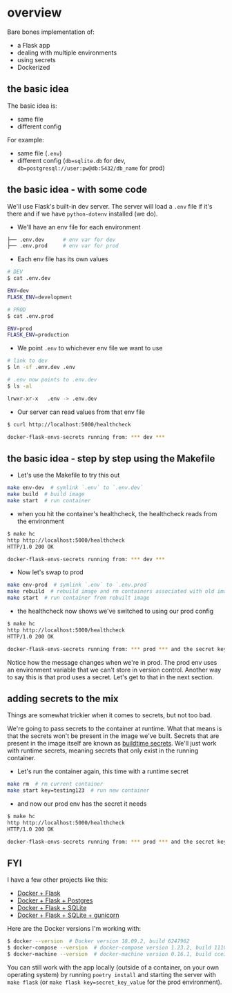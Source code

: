 # overview

Bare bones implementation of:

* a Flask app
* dealing with multiple environments
* using secrets
* Dockerized

## the basic idea

The basic idea is:

* same file
* different config

For example:

* same file (`.env`)
* different config (`db=sqlite.db` for dev, `db=postgresql://user:pw@db:5432/db_name` for prod)

## the basic idea - with some code

We'll use Flask's built-in dev server. The server will load a `.env` file if it's there and if we have `python-dotenv` installed (we do).

* We'll have an env file for each environment
```sh
├── .env.dev      # env var for dev
├── .env.prod     # env var for prod
```

* Each env file has its own values
```sh
# DEV
$ cat .env.dev

ENV=dev
FLASK_ENV=development

# PROD
$ cat .env.prod

ENV=prod
FLASK_ENV=production
```

* We point `.env` to whichever env file we want to use
```sh
# link to dev
$ ln -sf .env.dev .env

# .env now points to .env.dev
$ ls -al

lrwxr-xr-x   .env -> .env.dev
```

* Our server can read values from that env file
```sh
$ curl http://localhost:5000/healthcheck

docker-flask-envs-secrets running from: *** dev ***
```

## the basic idea - step by step using the Makefile

* Let's use the Makefile to try this out
```sh
make env-dev  # symlink `.env` to `.env.dev`
make build  # build image
make start  # run container
```

* when you hit the container's healthcheck, the healthcheck reads from the environment
```sh
$ make hc
http http://localhost:5000/healthcheck
HTTP/1.0 200 OK

docker-flask-envs-secrets running from: *** dev ***
```

* Now let's swap to prod
```sh
make env-prod  # symlink `.env` to `.env.prod`
make rebuild  # rebuild image and rm containers associated with old image
make start  # run container from rebuilt image
```

* the healthcheck now shows we've switched to using our prod config
```sh
$ make hc
http http://localhost:5000/healthcheck
HTTP/1.0 200 OK

docker-flask-envs-secrets running from: *** prod *** and the secret key is ***  ***
```

Notice how the message changes when we're in prod. The prod env uses an environment variable that we can't store in version control. Another way to say this is that prod uses a secret. Let's get to that in the next section.

## adding secrets to the mix

Things are somewhat trickier when it comes to secrets, but not too bad.

We're going to pass secrets to the container at runtime. What that means is that the secrets won't be present in the image we've built. Secrets that are present in the image itself are known as [buildtime secrets](https://pythonspeed.com/articles/build-secrets-docker-compose). We'll just work with runtime secrets, meaning secrets that only exist in the running container.

* Let's run the container again, this time with a runtime secret
```sh
make rm  # rm current container
make start key=testing123  # run new container
```

* and now our prod env has the secret it needs
```sh
$ make hc
http http://localhost:5000/healthcheck
HTTP/1.0 200 OK

docker-flask-envs-secrets running from: *** prod *** and the secret key is *** testing123 ***
```

## FYI

I have a few other projects like this:

* [Docker + Flask](https://github.com/zachvalenta/docker-flask)
* [Docker + Flask + Postgres](https://github.com/zachvalenta/docker-flask-postgres)
* [Docker + Flask + SQLite](https://github.com/zachvalenta/docker-flask-sqlite)
* [Docker + Flask + SQLite + gunicorn](https://github.com/zachvalenta/docker-flask-sqlite-gunicorn)

Here are the Docker versions I'm working with:

```sh
$ docker --version  # Docker version 18.09.2, build 6247962
$ docker-compose --version  # docker-compose version 1.23.2, build 1110ad01
$ docker-machine --version  # docker-machine version 0.16.1, build cce350d7
```

You can still work with the app locally (outside of a container, on your own operating system) by running `poetry install` and starting the server with `make flask` (or `make flask key=secret_key_value` for the prod environment).
